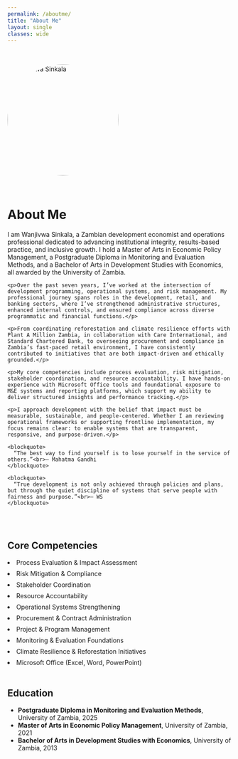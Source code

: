 ```yaml
---
permalink: /aboutme/
title: "About Me"
layout: single
classes: wide
---
```


<style>
/* Make the container stretch almost full screen */
.page__content {
  max-width: 95% !important;
  margin: auto;
}

/* About Me section layout */
.about-section {
  display: flex;
  flex-wrap: wrap;
  align-items: flex-start;
  gap: 2rem;
  padding: 2rem 0;
}

/* Profile picture styling */
.about-section img {
  width: 250px;
  height: 250px;
  border-radius: 50%;
  object-fit: cover;
  flex-shrink: 0;
}

/* About text area */
.about-text {
  flex: 1;
  min-width: 300px;
}

/* Skills list layout */
.skills-list {
  display: grid;
  grid-template-columns: repeat(auto-fit, minmax(250px, 1fr));
  gap: 0.5rem;
  list-style: disc inside;
  padding: 0;
}

/* Mobile layout */
@media (max-width: 768px) {
  .about-section {
    flex-direction: column;
    align-items: center;
    text-align: center;
  }
  .about-text {
    max-width: 100%;
  }
  .skills-list {
    grid-template-columns: 1fr;
  }
}
</style>

<div class="about-section">
  <img src="/assets/images/profile.jpg" alt="Wanjivwa Sinkala">

  <div class="about-text">
    <h1>About Me</h1>
    <p>I am Wanjivwa Sinkala, a Zambian development economist and operations professional dedicated to advancing institutional integrity, results-based practice, and inclusive growth. I hold a Master of Arts in Economic Policy Management, a Postgraduate Diploma in Monitoring and Evaluation Methods, and a Bachelor of Arts in Development Studies with Economics, all awarded by the University of Zambia.</p>

    <p>Over the past seven years, I’ve worked at the intersection of development programming, operational systems, and risk management. My professional journey spans roles in the development, retail, and banking sectors, where I’ve strengthened administrative structures, enhanced internal controls, and ensured compliance across diverse programmatic and financial functions.</p>

    <p>From coordinating reforestation and climate resilience efforts with Plant A Million Zambia, in collaboration with Care International, and Standard Chartered Bank, to overseeing procurement and compliance in Zambia’s fast-paced retail environment, I have consistently contributed to initiatives that are both impact-driven and ethically grounded.</p>

    <p>My core competencies include process evaluation, risk mitigation, stakeholder coordination, and resource accountability. I have hands-on experience with Microsoft Office tools and foundational exposure to M&E systems and reporting platforms, which support my ability to deliver structured insights and performance tracking.</p>

    <p>I approach development with the belief that impact must be measurable, sustainable, and people-centered. Whether I am reviewing operational frameworks or supporting frontline implementation, my focus remains clear: to enable systems that are transparent, responsive, and purpose-driven.</p>

    <blockquote>
      “The best way to find yourself is to lose yourself in the service of others.”<br>– Mahatma Gandhi
    </blockquote>

    <blockquote>
      “True development is not only achieved through policies and plans, but through the quiet discipline of systems that serve people with fairness and purpose.”<br>– WS
    </blockquote>
  </div>
</div>

<div class="skills">
  <h2>Core Competencies</h2>
  <ul class="skills-list">
    <li>Process Evaluation & Impact Assessment</li>
    <li>Risk Mitigation & Compliance</li>
    <li>Stakeholder Coordination</li>
    <li>Resource Accountability</li>
    <li>Operational Systems Strengthening</li>
    <li>Procurement & Contract Administration</li>
    <li>Project & Program Management</li>
    <li>Monitoring & Evaluation Foundations</li>
    <li>Climate Resilience & Reforestation Initiatives</li>
    <li>Microsoft Office (Excel, Word, PowerPoint)</li>
  </ul>
</div>

<div class="education" style="margin-top:3rem;">
  <h2>Education</h2>
  <ul>
    <li><strong>Postgraduate Diploma in Monitoring and Evaluation Methods</strong>, University of Zambia, 2025</li>
    <li><strong>Master of Arts in Economic Policy Management</strong>, University of Zambia, 2021</li>
    <li><strong>Bachelor of Arts in Development Studies with Economics</strong>, University of Zambia, 2013</li>
  </ul>
</div>
